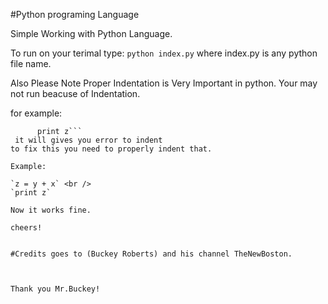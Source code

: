 #Python programing Language

Simple Working with Python Language.

To run on your terimal type:
`python index.py` where index.py is any python file name.
 
 Also Please Note Proper Indentation is Very Important in python. Your may not run beacuse of Indentation.
 
 for example: <br />
 ```z = y + x 
       print z```
  it will gives you error to indent
 to fix this you need to properly indent that.
 
 Example:
 
 `z = y + x` <br />
 `print z`
 
 Now it works fine.
 
 cheers!


#Credits goes to (Buckey Roberts) and his channel TheNewBoston.



Thank you Mr.Buckey!